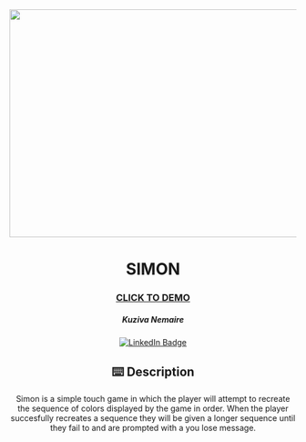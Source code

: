 <div id="header" align="center">

  <img src="https://static.vecteezy.com/system/resources/previews/000/508/982/original/comic-book-page-background-with-radial-halftone-effects-and-rays-in-pop-art-style-blank-template-in-green-yellow-blue-and-red-colors-vector.jpg" width="800" height="400">

</div>

  <div id="description" align="center">

  # SIMON

  ### [CLICK TO DEMO](https://nemairek.github.io/SIMON/)

  ##### Kuziva Nemaire

  [![LinkedIn Badge](https://img.shields.io/badge/-@amarpan-blue?style=flat&logo=Linkedin&logoColor=black)](https://www.linkedin.com/in/amarpan/)

  ## :keyboard: Description

 Simon is a simple touch game in which the player will attempt to recreate the sequence of colors displayed by the game in order. When the player succesfully recreates a sequence they will be given a longer sequence until they fail to and are prompted with a you lose message.

  </div>
